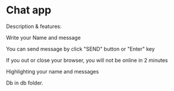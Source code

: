 # Chat app


Description & features:

Write your Name and message

You can send message by click "SEND" button or "Enter" key

If you out or close your browser, you will not be online in 2 minutes

Highlighting your name and messages

Db in db folder.
